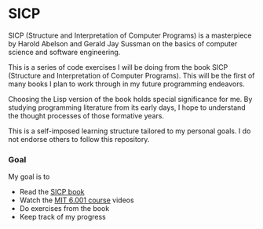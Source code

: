 # SICP

SICP (Structure and Interpretation of Computer Programs) is a masterpiece by Harold Abelson and Gerald Jay Sussman on the basics of computer science and software engineering.

This is a series of code exercises I will be doing from the book SICP (Structure and Interpretation of Computer Programs). This will be the first of many books I plan to work through in my future programming endeavors.

Choosing the Lisp version of the book holds special significance for me. By studying programming literature from its early days, I hope to understand the thought processes of those formative years.

This is a self-imposed learning structure tailored to my personal goals. I do not endorse others to follow this repository.

### Goal

My goal is to

  * Read the [SICP book](https://mitp-content-server.mit.edu/books/content/sectbyfn/books_pres_0/6515/sicp.zip/full-text/book/book.html)
  * Watch the [MIT 6.001 course](http://ocw.mit.edu/courses/electrical-engineering-and-computer-science/6-001-structure-and-interpretation-of-computer-programs-spring-2005/) videos
  * Do exercises from the book
  * Keep track of my progress
